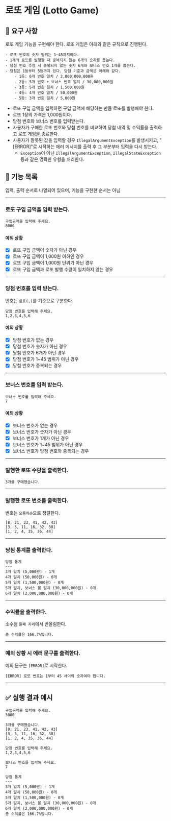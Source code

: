 # 로또 게임 (Lotto Game)

## 🚀 요구 사항

로또 게임 기능을 구현해야 한다. 로또 게임은 아래와 같은 규칙으로 진행된다.

```
- 로또 번호의 숫자 범위는 1~45까지이다.
- 1개의 로또를 발행할 때 중복되지 않는 6개의 숫자를 뽑는다.
- 당첨 번호 추첨 시 중복되지 않는 숫자 6개와 보너스 번호 1개를 뽑는다.
- 당첨은 1등부터 5등까지 있다. 당첨 기준과 금액은 아래와 같다.
    - 1등: 6개 번호 일치 / 2,000,000,000원
    - 2등: 5개 번호 + 보너스 번호 일치 / 30,000,000원
    - 3등: 5개 번호 일치 / 1,500,000원
    - 4등: 4개 번호 일치 / 50,000원
    - 5등: 3개 번호 일치 / 5,000원
```

- 로또 구입 금액을 입력하면 구입 금액에 해당하는 만큼 로또를 발행해야 한다.
- 로또 1장의 가격은 1,000원이다.
- 당첨 번호와 보너스 번호를 입력받는다.
- 사용자가 구매한 로또 번호와 당첨 번호를 비교하여 당첨 내역 및 수익률을 출력하고 로또 게임을 종료한다.
- 사용자가 잘못된 값을 입력할 경우 `IllegalArgumentException`를 발생시키고, "[ERROR]"로 시작하는 에러 메시지를 출력 후 그 부분부터 입력을 다시 받는다.
    - `Exception`이 아닌 `IllegalArgumentException`, `IllegalStateException` 등과 같은 명확한 유형을 처리한다.


## 📄 기능 목록 
입력, 출력 순서로 나열되어 있으며, 기능을 구현한 순서는 아님

---

### 로또 구입 금액을 입력 받는다.

```
구입금액을 입력해 주세요.
8000
```

#### 예외 상황

- [X] 로또 구입 금액이 숫자가 아닌 경우
- [X] 로또 구입 금액이 1,000원 이하인 경우
- [X] 로또 구입 금액이 1,000원 단위가 아닌 경우
- [X] 로또 구입 금액과 로또 발행 수량이 일치하지 않는 경우

---

### 당첨 번호를 입력 받는다.

번호는 `쉼표(,)`를 기준으로 구분한다.

```
당첨 번호를 입력해 주세요.
1,2,3,4,5,6
```

#### 예외 상황

- [X] 당첨 번호가 없는 경우
- [X] 당첨 번호가 숫자가 아닌 경우
- [X] 당첨 번호가 6개가 아닌 경우
- [X] 당첨 번호가 1~45 범위가 아닌 경우
- [X] 당첨 번호가 중복되는 경우

---

### 보너스 번호를 입력 받는다.

```
보너스 번호를 입력해 주세요.
7
```

#### 예외 상황

- [X] 보너스 번호가 없는 경우
- [X] 보너스 번호가 숫자가 아닌 경우
- [X] 보너스 번호가 1개가 아닌 경우
- [X] 보너스 번호가 1~45 범위가 아닌 경우
- [X] 보너스 번호가 당첨 번호와 중복되는 경우

---

### 발행한 로또 수량을 출력한다.

```
3개를 구매했습니다.
```

---

### 발행한 로또 번호를 출력한다.

번호는 `오름차순`으로 정렬한다.

```
[8, 21, 23, 41, 42, 43] 
[3, 5, 11, 16, 32, 38] 
[1, 2, 4, 35, 36, 44] 
```

---

### 당첨 통계를 출력한다.

```
당첨 통계
---
3개 일치 (5,000원) - 1개
4개 일치 (50,000원) - 0개
5개 일치 (1,500,000원) - 0개
5개 일치, 보너스 볼 일치 (30,000,000원) - 0개
6개 일치 (2,000,000,000원) - 0개
```

---

### 수익률을 출력한다.

소수점 `둘째 자리`에서 반올림한다.

```
총 수익률은 166.7%입니다.
```

---

### 예외 상황 시 에러 문구를 출력한다.

예외 문구는 `[ERROR]`로 시작한다.

```
[ERROR] 로또 번호는 1부터 45 사이의 숫자여야 합니다.
```

---

## ✅ 실행 결과 예시

```
구입금액을 입력해 주세요.
3000

3개를 구매했습니다.
[8, 21, 23, 41, 42, 43] 
[3, 5, 11, 16, 32, 38] 
[1, 2, 4, 35, 36, 44] 

당첨 번호를 입력해 주세요.
1,2,3,4,5,6

보너스 번호를 입력해 주세요.
7

당첨 통계
---
3개 일치 (5,000원) - 1개
4개 일치 (50,000원) - 0개
5개 일치 (1,500,000원) - 0개
5개 일치, 보너스 볼 일치 (30,000,000원) - 0개
6개 일치 (2,000,000,000원) - 0개
총 수익률은 166.7%입니다.
```